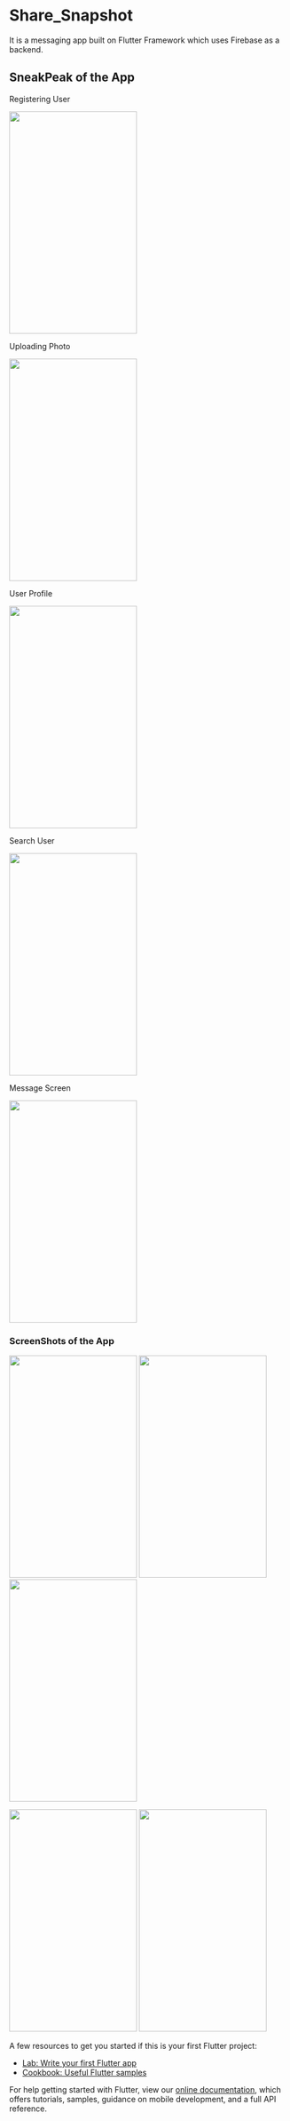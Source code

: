 # Share_Snapshot

It is a messaging app built on Flutter Framework which uses Firebase as a backend.

## SneakPeak of the App

Registering User

<img src="https://user-images.githubusercontent.com/43682796/90866477-97940c00-e3b1-11ea-815e-55868db2b904.gif" width="230" height="400" />

Uploading Photo

<img src="https://user-images.githubusercontent.com/43682796/90867051-6cf68300-e3b2-11ea-93ac-ebd5c02ff67b.gif" width="230" height="400" />

User Profile

<img src="https://user-images.githubusercontent.com/43682796/90867051-6cf68300-e3b2-11ea-93ac-ebd5c02ff67b.gif" width="230" height="400" />

Search User

<img src="https://user-images.githubusercontent.com/43682796/90867653-5ac91480-e3b3-11ea-9a08-9c7fb35376e7.gif" width="230" height="400" />

Message Screen

<img src="https://user-images.githubusercontent.com/43682796/90867311-d5456480-e3b2-11ea-8af2-57cf52085f55.gif" width="230" height="400" />

### ScreenShots of the App




<img src="https://user-images.githubusercontent.com/43682796/90866149-18063d00-e3b1-11ea-8ce5-f19510635bba.png" width="230" height="400" /> <img src="https://user-images.githubusercontent.com/43682796/90866139-13418900-e3b1-11ea-89db-6c51fe2d8c48.png" width="230" height="400" /> <img src="https://user-images.githubusercontent.com/43682796/90866159-1ccaf100-e3b1-11ea-863b-785829c3d9de.png" width="230" height="400" />

<img src="https://user-images.githubusercontent.com/43682796/90866154-1a689700-e3b1-11ea-9897-30a782101af3.png" width="230" height="400" /> <img src="https://user-images.githubusercontent.com/43682796/90866152-19376a00-e3b1-11ea-9a8a-02c48abd7bcb.png" width="230" height="400" />





A few resources to get you started if this is your first Flutter project:

- [Lab: Write your first Flutter app](https://flutter.dev/docs/get-started/codelab)
- [Cookbook: Useful Flutter samples](https://flutter.dev/docs/cookbook)

For help getting started with Flutter, view our
[online documentation](https://flutter.dev/docs), which offers tutorials,
samples, guidance on mobile development, and a full API reference.
